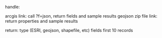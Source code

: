 handle:

arcgis link: call ?f=json, return fields and sample results
geojson zip file link: return properties and sample results


return:
type (ESRI, geojson, shapefile, etc)
fields
first 10 records
